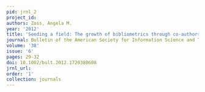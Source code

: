 ```yaml
---
pid: jrnl_2
project_id: 
authors: Zoss, Angela M.
year: '2012'
title: 'Seeding a field: The growth of bibliometrics through co-authorship ties'
journal: Bulletin of the American Society for Information Science and Technology
volume: '38'
issue: '6'
pages: 29-32
doi: 10.1002/bult.2012.1720380608
jrnl_url: 
order: '1'
collection: journals
---
```

